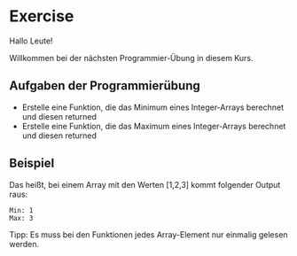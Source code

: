 # Exercise

Hallo Leute!

Willkommen bei der nächsten Programmier-Übung in diesem Kurs.

## Aufgaben der Programmierübung

- Erstelle eine Funktion, die das Minimum eines Integer-Arrays berechnet und diesen returned
- Erstelle eine Funktion, die das Maximum eines Integer-Arrays berechnet und diesen returned

## Beispiel

Das heißt, bei einem Array mit den Werten [1,2,3] kommt folgender Output raus:

```terminal
Min: 1
Max: 3
```

Tipp: Es muss bei den Funktionen jedes Array-Element nur einmalig gelesen werden.
